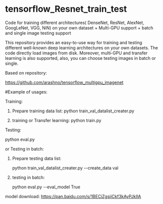 # tensorflow_Resnet_train_test
Code for training different architectures( DenseNet, ResNet, AlexNet, GoogLeNet, VGG, NiN) on your own dataset + Multi-GPU support + batch and single image testing support

This repository provides an easy-to-use way for training and testing different well-known deep learning architectures on your own datasets.
The code directly load images from disk. Moreover, multi-GPU and transfer learning is also supported, also, you can choose testing images in batch or single.

Based on repository:

https://github.com/arashno/tensorflow_multigpu_imagenet


#Example of usages:


Training:

1. Prepare training data list:
python train_val_datalist_creater.py

2. training or Transfer learning:
python train.py



Testing:

python eval.py


or Testing in batch:

1. Prepare testing data list:

    python train_val_datalist_creater.py --create_data val

2. testing in batch:

    python eval.py --eval_model True


model download:  https://pan.baidu.com/s/1BECiZgsiiCkf3kAyPJkIlA
